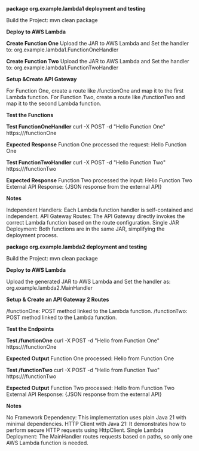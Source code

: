 **package org.example.lambda1 deployment and testing**

Build the Project: mvn clean package

**Deploy to AWS Lambda**

**Create Function One** Upload the JAR to AWS Lambda and Set the handler to: org.example.lambda1.FunctionOneHandler

**Create Function Two** Upload the JAR to AWS Lambda and Set the handler to: org.example.lambda1.FunctionTwoHandler

**Setup &Create API Gateway**

For Function One, create a route like /functionOne and map it to the first Lambda function.
For Function Two, create a route like /functionTwo and map it to the second Lambda function.

**Test the Functions**

**Test FunctionOneHandler**
curl -X POST -d "Hello Function One" https://<api-gateway-endpoint>/functionOne

**Expected Response**
Function One processed the request: Hello Function One

**Test FunctionTwoHandler**
curl -X POST -d "Hello Function Two" https://<api-gateway-endpoint>/functionTwo

**Expected Response**
Function Two processed the input: Hello Function Two
External API Response: {JSON response from the external API}

**Notes**

Independent Handlers: Each Lambda function handler is self-contained and independent.
API Gateway Routes: The API Gateway directly invokes the correct Lambda function based on the route configuration.
Single JAR Deployment: Both functions are in the same JAR, simplifying the deployment process.


**package org.example.lambda2 deployment and testing**

Build the Project: mvn clean package

**Deploy to AWS Lambda**

Upload the generated JAR to AWS Lambda and Set the handler as: org.example.lambda2.MainHandler

**Setup & Create an API Gateway 2 Routes**

/functionOne: POST method linked to the Lambda function.
/functionTwo: POST method linked to the Lambda function.

**Test the Endpoints**

**Test /functionOne**
curl -X POST -d "Hello from Function One" https://<api-gateway-endpoint>/functionOne

**Expected Output**
Function One processed: Hello from Function One

**Test /functionTwo** 
curl -X POST -d "Hello from Function Two" https://<api-gateway-endpoint>/functionTwo

**Expected Output**
Function Two processed: Hello from Function Two
External API Response: {JSON response from the external API}

**Notes**

No Framework Dependency: This implementation uses plain Java 21 with minimal dependencies.
HTTP Client with Java 21: It demonstrates how to perform secure HTTP requests using HttpClient.
Single Lambda Deployment: The MainHandler routes requests based on paths, so only one AWS Lambda function is needed.












